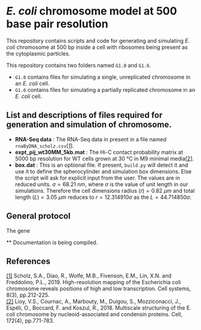 # _E. coli_ chromosome model at 500 base pair resolution
This repository contains scripts and code for generating and simulating _E. coli_ chromosome at 500 bp inside a cell with ribosomes being present as the cytoplasmic particles.<br>

This repository contains two folders named ```G1.0``` and ```G1.6```.<br>
  * ```G1.0``` contains files for simulating a single, unreplicated chromosome in an _E. coli_ cell.<br>
  * ```G1.6``` contains files for simulating a partially replicated chromosome in an _E. coli_ cell.<br>
  
## List and descriptions of files required for generation and simulation of chromosome.
  * **RNA-Seq data** : The RNA-Seq data in present in a file named ```rnaByDNA_scholz.csv```[[1]](https://www.sciencedirect.com/science/article/pii/S2405471219300389).
  * **expt_pij_wt30MM_5kb.mat** : The Hi-C contact probability matrix at 5000 bp resolution for WT cells grown at 30 &deg;C in M9 minimal media[[2]](https://www.sciencedirect.com/science/article/pii/S0092867417315076).
  * **box.dat** : This is an optiional file. If present, ```build.py``` will detect it and use it to define the spherocylinder and simulation box dimensions. Else the script will ask for explicit input from the user. The values are in reduced units. $\sigma = 68.21$ nm, where $\sigma$ is the value of unit length in our simulations. Therefore the cell dimensions radius $(r) = 0.82$ $\mu m$ and total length $(L) = 3.05$ $\mu m$ reduces to $r = 12.314910 \sigma$ as the $L = 44.714850 \sigma$.<br>

## General protocol
The gene


** Documentation is being compiled.

## References
[[1]](https://www.sciencedirect.com/science/article/pii/S2405471219300389)  Scholz, S.A., Diao, R., Wolfe, M.B., Fivenson, E.M., Lin, X.N. and Freddolino, P.L., 2019. High-resolution mapping of the Escherichia coli chromosome reveals positions of high and low transcription. Cell systems, 8(3), pp.212-225.<br>
[[2]](https://www.sciencedirect.com/science/article/pii/S0092867417315076) Lioy, V.S., Cournac, A., Marbouty, M., Duigou, S., Mozziconacci, J., Espéli, O., Boccard, F. and Koszul, R., 2018. Multiscale structuring of the E. coli chromosome by nucleoid-associated and condensin proteins. Cell, 172(4), pp.771-783.
